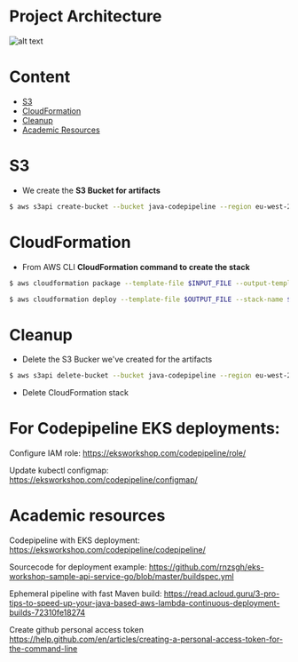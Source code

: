 # Project Architecture

![alt text](https://scratchpad.blog/images/a-serverless-ci-cd-pipeline-for-sam-applications/sam-ci-cd-pipeline.png)

#

# Content
* [S3](#s3)
* [CloudFormation](#cloudformation)
* [Cleanup](#cleanup)
* [Academic Resources](#academic_resources)

# S3

* We create the **S3 Bucket for artifacts**

```bash
$ aws s3api create-bucket --bucket java-codepipeline --region eu-west-2 --create-bucket-configuration LocationConstraint=eu-west-2
```

# CloudFormation

* From AWS CLI **CloudFormation command to create the stack**

```bash
$ aws cloudformation package --template-file $INPUT_FILE --output-template-file $OUTPUT_FILE --s3-bucket $S3_BUCKET

$ aws cloudformation deploy --template-file $OUTPUT_FILE --stack-name $STACK_NAME --parameter-overrides StageName=$STAGE_NAME S3BucketName=$S3_BUCKET --capabilities CAPABILITY_IAM
```

# Cleanup

* Delete the S3 Bucker we've created for the artifacts
```bash
$ aws s3api delete-bucket --bucket java-codepipeline --region eu-west-2
```
* Delete CloudFormation stack

# For Codepipeline EKS deployments:

Configure IAM role:
https://eksworkshop.com/codepipeline/role/

Update kubectl configmap:
https://eksworkshop.com/codepipeline/configmap/


# Academic resources

Codepipeline with EKS deployment:
https://eksworkshop.com/codepipeline/codepipeline/

Sourcecode for deployment example:
https://github.com/rnzsgh/eks-workshop-sample-api-service-go/blob/master/buildspec.yml

Ephemeral pipeline with fast Maven build:
https://read.acloud.guru/3-pro-tips-to-speed-up-your-java-based-aws-lambda-continuous-deployment-builds-72310fe18274

Create github personal access token
https://help.github.com/en/articles/creating-a-personal-access-token-for-the-command-line
